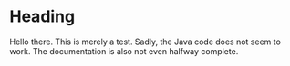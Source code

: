 <html lang="en">
<head>
<title>Page Title</title>
</head>
<body>

<h1>Heading</h1>
<p>
  Hello there.  This is merely a test.  Sadly, the Java code does not seem to work.  The documentation is also not even halfway complete.
</p>

</body>
</html>
